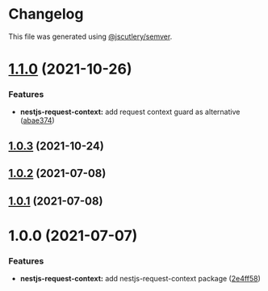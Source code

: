 # Changelog

This file was generated using [@jscutlery/semver](https://github.com/jscutlery/semver).

# [1.1.0](https://github.com/alexy4744/packages/compare/nestjs-request-context-1.0.3...nestjs-request-context-1.1.0) (2021-10-26)


### Features

* **nestjs-request-context:** add request context guard as alternative ([abae374](https://github.com/alexy4744/packages/commit/abae37493b127a71a32684a5b3c507e9264ee501))



## [1.0.3](https://github.com/alexy4744/packages/compare/nestjs-request-context-1.0.2...nestjs-request-context-1.0.3) (2021-10-24)



## [1.0.2](https://github.com/alexy4744/packages/compare/nestjs-request-context-1.0.1...nestjs-request-context-1.0.2) (2021-07-08)



## [1.0.1](https://github.com/alexy4744/packages/compare/nestjs-request-context-1.0.0...nestjs-request-context-1.0.1) (2021-07-08)



# 1.0.0 (2021-07-07)


### Features

* **nestjs-request-context:** add nestjs-request-context package ([2e4ff58](https://github.com/alexy4744/lunchbox/commit/2e4ff5844bb9daff8cebf6c67a59c6da8a8decb3))
